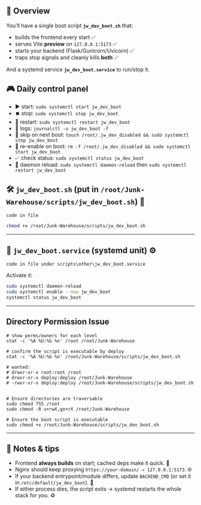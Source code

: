 ## 🧩 Overview

You’ll have a single boot script **`jw_dev_boot.sh`** that:

* builds the frontend every start ✅
* serves Vite **preview** on `127.0.0.1:5173` ✅
* starts your backend (Flask/Gunicorn/Uvicorn) ✅
* traps stop signals and cleanly kills **both** ✅

And a systemd service **`jw_dev_boot.service`** to run/stop it.

## 🎮 Daily control panel

* ▶️ start: `sudo systemctl start jw_dev_boot`
* ⏹️ stop: `sudo systemctl stop jw_dev_boot`
* 🔁 restart: `sudo systemctl restart jw_dev_boot`
* 📜 logs: `journalctl -u jw_dev_boot -f`
* 🚫 skip on next boot: `touch /root/.jw_dev_disabled && sudo systemctl stop jw_dev_boot`
* 🔁 re-enable on boot: `rm -f /root/.jw_dev_disabled && sudo systemctl start jw_dev_boot`
* ✅ check status: `sudo systemctl status jw_dev_boot`
* 🔁 daemon reload: `sudo systemctl daemon-reload` then `sudo systemctl restart jw_dev_boot`

## 🛠️ `jw_dev_boot.sh` (put in `/root/Junk-Warehouse/scripts/jw_dev_boot.sh`) 🧪

```
code in file
```

```bash
chmod +x /root/Junk-Warehouse/scripts/jw_dev_boot.sh
```

---

## 🧰 `jw_dev_boot.service` (systemd unit) ⚙️

```
code in file under scripts\other\jw_dev_boot.service
```

Activate it:

```bash
sudo systemctl daemon-reload
sudo systemctl enable --now jw_dev_boot
systemctl status jw_dev_boot
```

---

## Directory Permission Issue

```
# show perms/owners for each level
stat -c '%A %U:%G %n' /root /root/Junk-Warehouse

# confirm the script is executable by deploy
stat -c '%A %U:%G %n' /root/Junk-Warehouse/scripts/jw_dev_boot.sh

# wanted:
# drwxr-xr-x root:root /root
# drwxr-xr-x deploy:deploy /root/Junk-Warehouse
# -rwxr-xr-x deploy:deploy /root/Junk-Warehouse/scripts/jw_dev_boot.sh


# Ensure directories are traversable
sudo chmod 755 /root
sudo chmod -R u+rwX,go+rX /root/Junk-Warehouse

# Ensure the boot script is executable
sudo chmod +x /root/Junk-Warehouse/scripts/jw_dev_boot.sh
```

---

## 🧯 Notes & tips

* Frontend **always builds** on start; cached deps make it quick. 🧱
* Nginx should keep proxying `https://your-domain/ → 127.0.0.1:5173`. 🌐
* If your backend entrypoint/module differs, update `BACKEND_CMD` (or set it in `/etc/default/jw_dev_boot`). 🧠
* If either process dies, the script exits → systemd restarts the whole stack for you. ♻️
